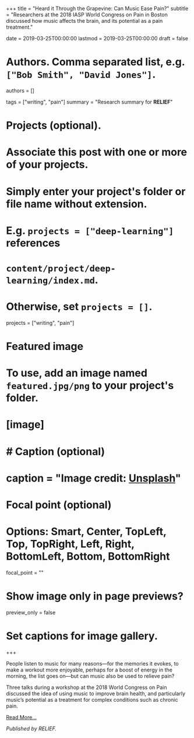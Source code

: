 +++
title = "Heard it Through the Grapevine: Can Music Ease Pain?"
subtitle = "Researchers at the 2018 IASP World Congress on Pain in Boston discussed how music affects the brain, and its potential as a pain treatment."

date = 2019-03-25T00:00:00
lastmod = 2019-03-25T00:00:00
draft = false

# Authors. Comma separated list, e.g. `["Bob Smith", "David Jones"]`.
authors = []

tags = ["writing", "pain"]
summary = "Research summary for **RELIEF**"

# Projects (optional).
#   Associate this post with one or more of your projects.
#   Simply enter your project's folder or file name without extension.
#   E.g. `projects = ["deep-learning"]` references 
#   `content/project/deep-learning/index.md`.
#   Otherwise, set `projects = []`.
projects = ["writing", "pain"]

# Featured image
# To use, add an image named `featured.jpg/png` to your project's folder. 
# [image]
#   # Caption (optional)
#   caption = "Image credit: [**Unsplash**](https://unsplash.com/photos/CpkOjOcXdUY)"

  # Focal point (optional)
  # Options: Smart, Center, TopLeft, Top, TopRight, Left, Right, BottomLeft, Bottom, BottomRight
  focal_point = ""

  # Show image only in page previews?
  preview_only = false

# Set captions for image gallery.

+++

People listen to music for many reasons—for the memories it evokes, to make a workout more enjoyable, perhaps for a boost of energy in the morning, the list goes on—but can music also be used to relieve pain?

Three talks during a workshop at the 2018 World Congress on Pain discussed the idea of using music to improve brain health, and particularly music’s potential as a treatment for complex conditions such as chronic pain.

[Read More...](https://relief.news/heard-it-through-the-grapevine-can-music-ease-pain/)

*Published by RELIEF.*
